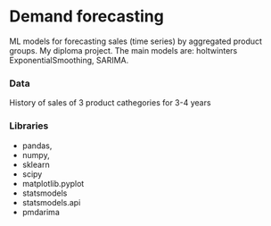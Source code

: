 # Demand forecasting
ML models for forecasting sales (time series) by aggregated product groups. My diploma project. The main models are: holtwinters ExponentialSmoothing, SARIMA.

### Data
History of sales of 3 product cathegories for 3-4 years


### Libraries
- pandas,
- numpy,
- sklearn
- scipy
- matplotlib.pyplot 
- statsmodels
- statsmodels.api
- pmdarima
